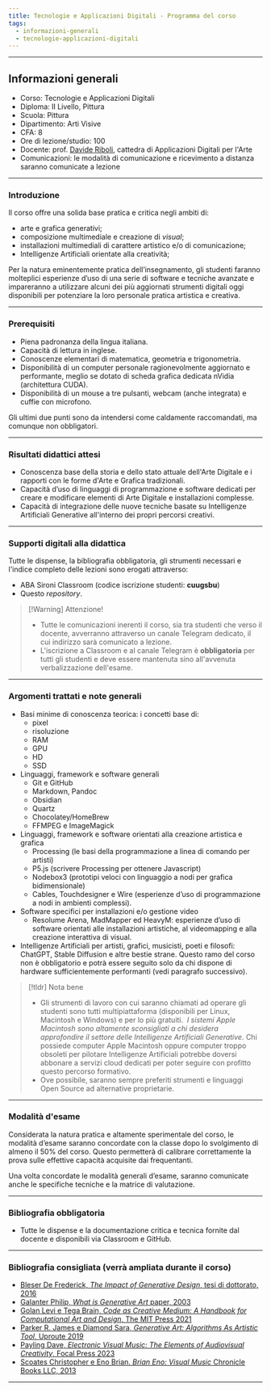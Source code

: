 ```yaml
---
title: Tecnologie e Applicazioni Digitali - Programma del corso
tags:
  - informazioni-generali
  - tecnologie-applicazioni-digitali
---
```


---

## Informazioni generali

- Corso: Tecnologie e Applicazioni Digitali
- Diploma: II Livello, Pittura
- Scuola: Pittura
- Dipartimento: Arti Visive
- CFA: 8
- Ore di lezione/studio: 100
- Docente: prof. [Davide Riboli](02-DR_CV.md), cattedra di Applicazioni Digitali per l'Arte
- Comunicazioni: le modalità di comunicazione e ricevimento a distanza saranno comunicate a lezione

---

### Introduzione

Il corso offre una solida base pratica e critica negli ambiti di:

- arte e grafica generativi;
- composizione multimediale e creazione di *visual*;
- installazioni multimediali di carattere artistico e/o di comunicazione;
- Intelligenze Artificiali orientate alla creatività;

Per la natura eminentemente pratica dell’insegnamento, gli studenti faranno molteplici esperienze d’uso di una serie di software e tecniche avanzate e impareranno a utilizzare alcuni dei più aggiornati strumenti digitali oggi disponibili per potenziare la loro personale pratica artistica e creativa.

---

### Prerequisiti

- Piena padronanza della lingua italiana.    
- Capacità di lettura in inglese. 
- Conoscenze elementari di matematica, geometria e trigonometria.
- Disponibilità di un computer personale ragionevolmente aggiornato e performante, meglio se dotato di scheda grafica dedicata nVidia (architettura CUDA).
- Disponibilità di un mouse a tre pulsanti, webcam (anche integrata) e cuffie con microfono.

Gli ultimi due punti sono da intendersi come caldamente raccomandati, ma comunque non obbligatori.

---

### Risultati didattici attesi

- Conoscenza base della storia e dello stato attuale dell'Arte Digitale e i rapporti con le forme d'Arte e Grafica tradizionali.
- Capacità d’uso di linguaggi di programmazione e software dedicati per creare e modificare elementi di Arte Digitale e installazioni complesse.
- Capacità di integrazione delle nuove tecniche basate su Intelligenze Artificiali Generative all'interno dei propri percorsi creativi.

---

### Supporti digitali alla didattica  

Tutte le dispense, la bibliografia obbligatoria, gli strumenti necessari e l'indice completo delle lezioni sono erogati attraverso:

- ABA Sironi Classroom (codice iscrizione studenti: **cuugsbu**)
- Questo *repository*.

> [!Warning] Attenzione!
> - Tutte le comunicazioni inerenti il corso, sia tra studenti che verso il docente, avverranno attraverso un canale Telegram dedicato, il cui indirizzo sarà comunicato a lezione. 
> - L'iscrizione a Classroom e al canale Telegram è **obbligatoria** per tutti gli studenti e deve essere mantenuta sino all'avvenuta verbalizzazione dell'esame. 

---

###  Argomenti trattati e note generali

- Basi minime di conoscenza teorica: i concetti base di:
	 - pixel
	 - risoluzione
	 - RAM
	 - GPU
	 - HD
	 - SSD
- Linguaggi, framework e software generali
	- Git e GitHub
	- Markdown, Pandoc
	- Obsidian
	- Quartz
	- Chocolatey/HomeBrew
	- FFMPEG e ImageMagick
- Linguaggi, framework e software orientati alla creazione artistica e grafica
	- Processing (le basi della programmazione a linea di comando per artisti)
	- P5.js (scrivere Processing per ottenere Javascript)
	- Nodebox3 (prototipi veloci con linguaggio a nodi per grafica bidimensionale)
	- Cables,  Touchdesigner e Wire (esperienze d’uso di programmazione a nodi in ambienti complessi).
- Software specifici per installazioni e/o gestione video
	- Resolume Arena, MadMapper ed HeavyM: esperienze d’uso di software orientati alle installazioni artistiche, al videomapping e alla creazione interattiva di visual.
- Intelligenze Artificiali per artisti, grafici, musicisti, poeti e filosofi: ChatGPT, Stable Diffusion e altre bestie strane. Questo ramo del corso non è obbligatorio e potrà essere seguito solo da chi dispone di hardware sufficientemente performanti (vedi paragrafo successivo).

> [!tldr] Nota bene
> - Gli strumenti di lavoro con cui saranno chiamati ad operare gli studenti sono tutti multipiattaforma (disponibili per Linux, Macintosh e Windows) e per lo più gratuiti.  *I sistemi Apple Macintosh sono altamente sconsigliati a chi desidera approfondire il settore delle Intelligenze Artificiali Generative.* Chi possiede computer Apple Macintosh oppure computer troppo obsoleti per pilotare Intelligenze Artificiali potrebbe doversi abbonare a servizi cloud dedicati per poter seguire con profitto questo percorso formativo.
> - Ove possibile, saranno sempre preferiti strumenti e linguaggi Open Source ad alternative proprietarie.

---

### Modalità d'esame

Considerata la natura pratica e altamente sperimentale del corso, le modalità d’esame saranno concordate con la classe dopo lo svolgimento di almeno il 50% del corso. Questo permetterà di calibrare correttamente la prova sulle effettive capacità acquisite dai frequentanti.

Una volta concordate le modalità generali d’esame, saranno comunicate anche le specifiche tecniche e la matrice di valutazione.

---

### Bibliografia obbligatoria

- Tutte le dispense e la documentazione critica e tecnica fornite dal docente e disponibili via Classroom e GitHub.

---

### Bibliografia consigliata (verrà ampliata durante il corso)

- [Bleser De Frederick, *The Impact of Generative Design*, tesi di dottorato, 2016](ImpactofGenerativeDesign.pdf)
- [Galanter Philip, *What is Generative Art* paper, 2003](WhatIsGenerativeArt.pdf)
- [Golan Levi e Tega Brain, *Code as Creative Medium: A Handbook for Computational Art and Design*, The MIT Press 2021](https://www.amazon.it/Code-As-Creative-Medium-Computational/dp/0262542048/ref=pd_bxgy_img_d_sccl_1/258-8236770-7988739)
- [Parker R. James e Diamond Sara, *Generative Art: Algorithms As Artistic Tool*, Uproute 2019](https://www.amazon.it/Generative-Art-Algorithms-Artistic-Tool/dp/1988824389/ref=sr_1_1)
- [Payling Dave, *Electronic Visual Music: The Elements of Audiovisual Creativity*, Focal Press 2023](https://www.amazon.it/Electronic-Visual-Music-Audiovisual-Creativity/dp/1032326638/ref=sr_1_5)
- [Scoates Christopher e Eno Brian. *Brian Eno: Visual Music* Chronicle Books LLC, 2013](https://www.amazon.it/Brian-Eno-Visual-Christopher-Scoates/dp/1452169365/ref=sr_1_7)

---